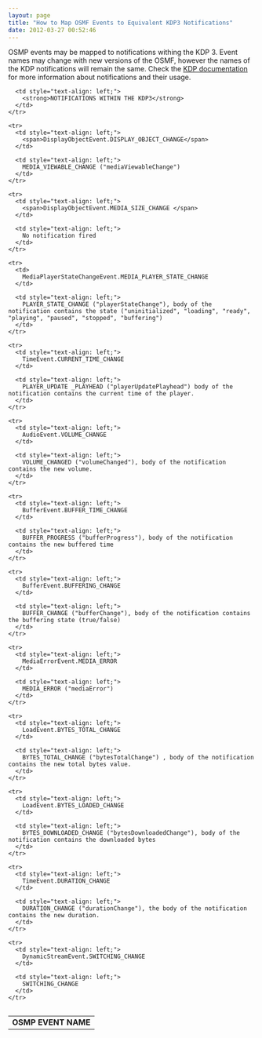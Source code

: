 ```yaml
---
layout: page
title: "How to Map OSMF Events to Equivalent KDP3 Notifications"
date: 2012-03-27 00:52:46
---
```


OSMP events may be mapped to notifications withing the KDP 3. Event names may change with new versions of the OSMF, however the names of the KDP notifications will remain the same. Check the [KDP documentation][1] for more information about notifications and their usage.

 [1]: http://www.kaltura.org/demos/kdp3/docs.html "KDP Documentation"

<table border="0" align="left">
  <tbody>
    <tr>
      <td style="text-align: left;">
        <strong>OSMP EVENT NAME</strong>
      </td>
      
      <td style="text-align: left;">
        <strong>NOTIFICATIONS WITHIN THE KDP3</strong>
      </td>
    </tr>
    
    <tr>
      <td style="text-align: left;">
        <span>DisplayObjectEvent.DISPLAY_OBJECT_CHANGE</span>
      </td>
      
      <td style="text-align: left;">
        MEDIA_VIEWABLE_CHANGE ("mediaViewableChange")
      </td>
    </tr>
    
    <tr>
      <td style="text-align: left;">
        <span>DisplayObjectEvent.MEDIA_SIZE_CHANGE </span>
      </td>
      
      <td style="text-align: left;">
        No notification fired
      </td>
    </tr>
    
    <tr>
      <td>
        MediaPlayerStateChangeEvent.MEDIA_PLAYER_STATE_CHANGE
      </td>
      
      <td style="text-align: left;">
        PLAYER_STATE_CHANGE ("playerStateChange"), body of the notification contains the state ("uninitialized", "loading", "ready", "playing", "paused", "stopped", "buffering")
      </td>
    </tr>
    
    <tr>
      <td style="text-align: left;">
        TimeEvent.CURRENT_TIME_CHANGE
      </td>
      
      <td style="text-align: left;">
        PLAYER_UPDATE _PLAYHEAD ("playerUpdatePlayhead") body of the notification contains the current time of the player.
      </td>
    </tr>
    
    <tr>
      <td style="text-align: left;">
        AudioEvent.VOLUME_CHANGE 
      </td>
      
      <td style="text-align: left;">
        VOLUME_CHANGED ("volumeChanged"), body of the notification contains the new volume.
      </td>
    </tr>
    
    <tr>
      <td style="text-align: left;">
        BufferEvent.BUFFER_TIME_CHANGE 
      </td>
      
      <td style="text-align: left;">
        BUFFER_PROGRESS ("bufferProgress"), body of the notification contains the new buffered time
      </td>
    </tr>
    
    <tr>
      <td style="text-align: left;">
        BufferEvent.BUFFERING_CHANGE
      </td>
      
      <td style="text-align: left;">
        BUFFER_CHANGE ("bufferChange"), body of the notification contains the buffering state (true/false)
      </td>
    </tr>
    
    <tr>
      <td style="text-align: left;">
        MediaErrorEvent.MEDIA_ERROR
      </td>
      
      <td style="text-align: left;">
        MEDIA_ERROR ("mediaError")
      </td>
    </tr>
    
    <tr>
      <td style="text-align: left;">
        LoadEvent.BYTES_TOTAL_CHANGE
      </td>
      
      <td style="text-align: left;">
        BYTES_TOTAL_CHANGE ("bytesTotalChange") , body of the notification contains the new total bytes value.
      </td>
    </tr>
    
    <tr>
      <td style="text-align: left;">
        LoadEvent.BYTES_LOADED_CHANGE
      </td>
      
      <td style="text-align: left;">
        BYTES_DOWNLOADED_CHANGE ("bytesDownloadedChange"), body of the notification contains the downloaded bytes
      </td>
    </tr>
    
    <tr>
      <td style="text-align: left;">
        TimeEvent.DURATION_CHANGE
      </td>
      
      <td style="text-align: left;">
        DURATION_CHANGE ("durationChange"), the body of the notification contains the new duration.
      </td>
    </tr>
    
    <tr>
      <td style="text-align: left;">
        DynamicStreamEvent.SWITCHING_CHANGE
      </td>
      
      <td style="text-align: left;">
        SWITCHING_CHANGE
      </td>
    </tr>
  </tbody>
</table>

 
